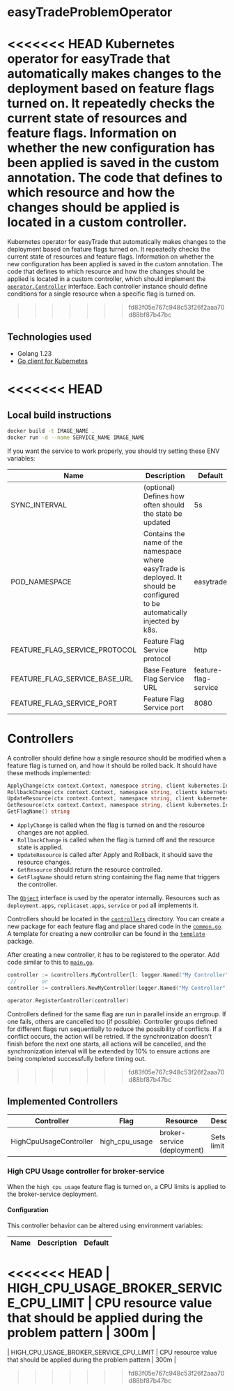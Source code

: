 # easyTradeProblemOperator

<<<<<<< HEAD
Kubernetes operator for easyTrade that automatically makes changes to the deployment based on feature flags turned on. It repeatedly checks the current state of resources and feature flags. Information on whether the new configuration has been applied is saved in the custom annotation. The code that defines to which resource and how the changes should be applied is located in a custom controller.
=======
Kubernetes operator for easyTrade that automatically makes changes to the deployment based on feature flags turned on. It repeatedly checks the current state of resources and feature flags. Information on whether the new configuration has been applied is saved in the custom annotation. The code that defines to which resource and how the changes should be applied is located in a custom controller, which should implement the [`operator.Controller`](./operator/controller.go) interface. Each controller instance should define conditions for a single resource when a specific flag is turned on.
>>>>>>> fd83f05e767c948c53f26f2aaa70d88bf87b47bc

## Technologies used

- Golang 1.23
- [Go client for Kubernetes](https://github.com/kubernetes/client-go)

<<<<<<< HEAD
=======
## Local build instructions

```bash
docker build -t IMAGE_NAME .
docker run -d --name SERVICE_NAME IMAGE_NAME
```

If you want the service to work properly, you should try setting these ENV variables:

| Name                          | Description                                                                                                                  | Default              |
| ----------------------------- | ---------------------------------------------------------------------------------------------------------------------------- | -------------------- |
| SYNC_INTERVAL                 | (optional) Defines how often should the state be updated                                                                     | 5s                   |
| POD_NAMESPACE                 | Contains the name of the namespace where easyTrade is deployed. It should be configured to be automatically injected by k8s. | easytrade            |
| FEATURE_FLAG_SERVICE_PROTOCOL | Feature Flag Service protocol                                                                                                | http                 |
| FEATURE_FLAG_SERVICE_BASE_URL | Base Feature Flag Service URL                                                                                                | feature-flag-service |
| FEATURE_FLAG_SERVICE_PORT     | Feature Flag Service port                                                                                                    | 8080                 |

# Controllers

A controller should define how a single resource should be modified when a feature flag is turned on, and how it should be rolled back. It should have these methods implemented:

```go
ApplyChange(ctx context.Context, namespace string, client kubernetes.Interface, obj Object) error
RollbackChange(ctx context.Context, namespace string, clients kubernetes.Interface, obj Object) error
UpdateResource(ctx context.Context, namespace string, client kubernetes.Interface, obj Object) error
GetResource(ctx context.Context, namespace string, client kubernetes.Interface) (obj Object, err error)
GetFlagName() string
```

- `ApplyChange` is called when the flag is turned on and the resource changes are not applied.
- `RollbackChange` is called when the flag is turned off and the resource state is applied.
- `UpdateResource` is called after Apply and Rollback, it should save the resource changes.
- `GetResource` should return the resource controlled.
- `GetFlagName` should return string containing the flag name that triggers the controller.

The [`Object`](./operator/controller.go) interface is used by the operator internally. Resources such as `deployment.apps`, `replicaset.apps`, `service` or `pod` all implements it.

Controllers should be located in the [`controllers`](./controllers/) directory. You can create a new package for each feature flag and place shared code in the [`common.go`](./controllers/common.go). A template for creating a new controller can be found in the [`template`](./examples/template/template.go) package.

After creating a new controller, it has to be registered to the operator. Add code similar to this to [`main.go`](./main.go).

```go
controller := &controllers.MyController{l: logger.Named("My Controller")}
 //        or
controller := controllers.NewMyController(logger.Named("My Controller"))

operator.RegisterController(controller)
```

Controllers defined for the same flag are run in parallel inside an errgroup. If one fails, others are cancelled too (if possible). Controller groups defined for different flags run sequentially to reduce the possibility of conflicts. If a conflict occurs, the action will be retried. If the synchronization doesn't finish before the next one starts, all actions will be cancelled, and the synchronization interval will be extended by 10% to ensure actions are being completed successfully before timing out.

>>>>>>> fd83f05e767c948c53f26f2aaa70d88bf87b47bc
## Implemented Controllers

| Controller             | Flag           | Resource                    | Description      |
| ---------------------- | -------------- | --------------------------- | ---------------- |
| HighCpuUsageController | high_cpu_usage | broker-service (deployment) | Sets a CPU limit |

### High CPU Usage controller for broker-service

When the `high_cpu_usage` feature flag is turned on, a CPU limits is applied to the broker-service deployment.

#### Configuration

This controller behavior can be altered using environment variables:

| Name                                    | Description                                                          | Default |
| --------------------------------------- | -------------------------------------------------------------------- | ------- |
<<<<<<< HEAD
| HIGH_CPU_USAGE_BROKER_SERVICE_CPU_LIMIT | CPU resource value that should be applied during the problem pattern | 300m    |
=======
| HIGH_CPU_USAGE_BROKER_SERVICE_CPU_LIMIT | CPU resource value that should be applied during the problem pattern | 300m    |
>>>>>>> fd83f05e767c948c53f26f2aaa70d88bf87b47bc
